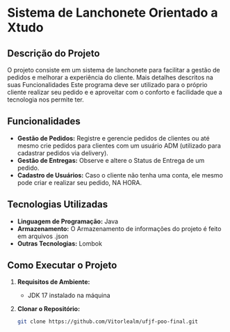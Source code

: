 # Sistema de Lanchonete Orientado a Xtudo
## Descrição do Projeto

O projeto consiste em um sistema de lanchonete para facilitar a gestão de pedidos e melhorar a experiência do cliente. Mais detalhes descritos na suas Funcionalidades
Este programa deve ser utilizado para o próprio cliente realizar seu pedido e e aproveitar com o conforto e facilidade que a tecnologia nos permite ter.

## Funcionalidades

- **Gestão de Pedidos:** Registre e gerencie pedidos de clientes ou até mesmo crie pedidos para clientes com um usuário ADM (utilizado para cadastrar pedidos via delivery).
- **Gestão de Entregas:** Observe e altere o Status de Entrega de um pedido.
- **Cadastro de Usuários:** Caso o cliente não tenha uma conta, ele mesmo pode criar e realizar seu pedido, NA HORA.
  
## Tecnologias Utilizadas

- **Linguagem de Programação:** Java
- **Armazenamento:** O Armazenamento de informações do projeto é feito em arquivos .json
- **Outras Tecnologias:** Lombok

## Como Executar o Projeto

1. **Requisitos de Ambiente:**
   - JDK 17 instalado na máquina

2. **Clonar o Repositório:**

   ```bash
   git clone https://github.com/Vitorlealm/ufjf-poo-final.git
   ```
